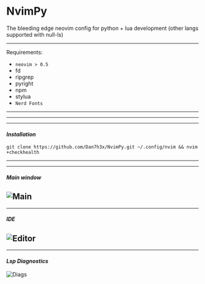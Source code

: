 # NvimPy
The bleeding edge neovim config for python + lua development (other langs supported with null-ls)


----------
Requirements:

* `neovim > 0.5`
* fd
* ripgrep
* pyright
* npm
* stylua
* `Nerd Fonts`
----------

----------
----------
#### ***Installation*** 
```unix
git clone https://github.com/Dan7h3x/NvimPy.git ~/.config/nvim && nvim +checkhealth
``` 

----------
----------
#### ***Main window*** 
![Main](https://user-images.githubusercontent.com/123359596/233850390-f21764e8-1718-47e5-89d7-1b75160015c2.png)
----------
----------
#### ***IDE*** 
![Editor](https://user-images.githubusercontent.com/123359596/233850677-dcd0bd74-abc6-42f6-8f77-23052bfe327f.png)
----------
----------
#### ***Lsp Diagnostics*** 
![Diags](https://user-images.githubusercontent.com/123359596/233850680-65d83458-fa3e-4dff-92e1-048849921a1e.png)
